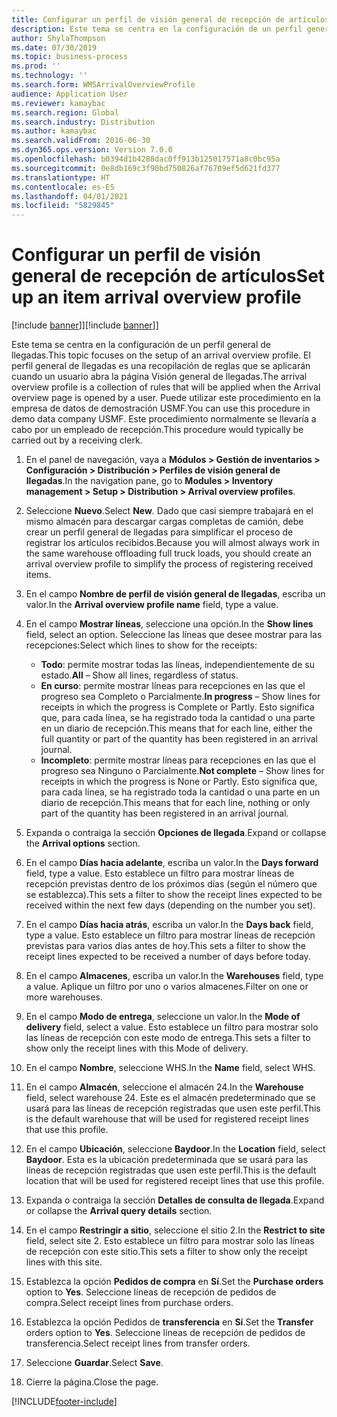 ```yaml
---
title: Configurar un perfil de visión general de recepción de artículos
description: Este tema se centra en la configuración de un perfil general de llegadas.
author: ShylaThompson
ms.date: 07/30/2019
ms.topic: business-process
ms.prod: ''
ms.technology: ''
ms.search.form: WMSArrivalOverviewProfile
audience: Application User
ms.reviewer: kamaybac
ms.search.region: Global
ms.search.industry: Distribution
ms.author: kamaybac
ms.search.validFrom: 2016-06-30
ms.dyn365.ops.version: Version 7.0.0
ms.openlocfilehash: b0394d1b4288dac0ff913b125017571a8c0bc95a
ms.sourcegitcommit: 0e8db169c3f90bd750826af76709ef5d621fd377
ms.translationtype: HT
ms.contentlocale: es-ES
ms.lasthandoff: 04/01/2021
ms.locfileid: "5829845"
---
```

# <a name="set-up-an-item-arrival-overview-profile"></a><span data-ttu-id="dd83e-103">Configurar un perfil de visión general de recepción de artículos</span><span class="sxs-lookup"><span data-stu-id="dd83e-103">Set up an item arrival overview profile</span></span>

<span data-ttu-id="dd83e-104">[!include [banner](../../includes/banner.md)]]</span><span class="sxs-lookup"><span data-stu-id="dd83e-104">[!include [banner](../../includes/banner.md)]]</span></span>

<span data-ttu-id="dd83e-105">Este tema se centra en la configuración de un perfil general de llegadas.</span><span class="sxs-lookup"><span data-stu-id="dd83e-105">This topic focuses on the setup of an arrival overview profile.</span></span> <span data-ttu-id="dd83e-106">El perfil general de llegadas es una recopilación de reglas que se aplicarán cuando un usuario abra la página Visión general de llegadas.</span><span class="sxs-lookup"><span data-stu-id="dd83e-106">The arrival overview profile is a collection of rules that will be applied when the Arrival overview page is opened by a user.</span></span> <span data-ttu-id="dd83e-107">Puede utilizar este procedimiento en la empresa de datos de demostración USMF.</span><span class="sxs-lookup"><span data-stu-id="dd83e-107">You can use this procedure in demo data company USMF.</span></span> <span data-ttu-id="dd83e-108">Este procedimiento normalmente se llevaría a cabo por un empleado de recepción.</span><span class="sxs-lookup"><span data-stu-id="dd83e-108">This procedure would typically be carried out by a receiving clerk.</span></span>

1. <span data-ttu-id="dd83e-109">En el panel de navegación, vaya a **Módulos > Gestión de inventarios > Configuración > Distribución > Perfiles de visión general de llegadas**.</span><span class="sxs-lookup"><span data-stu-id="dd83e-109">In the navigation pane, go to **Modules > Inventory management > Setup > Distribution > Arrival overview profiles**.</span></span>
2. <span data-ttu-id="dd83e-110">Seleccione **Nuevo**.</span><span class="sxs-lookup"><span data-stu-id="dd83e-110">Select **New**.</span></span> <span data-ttu-id="dd83e-111">Dado que casi siempre trabajará en el mismo almacén para descargar cargas completas de camión, debe crear un perfil general de llegadas para simplificar el proceso de registrar los artículos recibidos.</span><span class="sxs-lookup"><span data-stu-id="dd83e-111">Because you will almost always work in the same warehouse offloading full truck loads, you should create an arrival overview profile to simplify the process of registering received items.</span></span>  
3. <span data-ttu-id="dd83e-112">En el campo **Nombre de perfil de visión general de llegadas**, escriba un valor.</span><span class="sxs-lookup"><span data-stu-id="dd83e-112">In the **Arrival overview profile name** field, type a value.</span></span>
4. <span data-ttu-id="dd83e-113">En el campo **Mostrar líneas**, seleccione una opción.</span><span class="sxs-lookup"><span data-stu-id="dd83e-113">In the **Show lines** field, select an option.</span></span> <span data-ttu-id="dd83e-114">Seleccione las líneas que desee mostrar para las recepciones:</span><span class="sxs-lookup"><span data-stu-id="dd83e-114">Select which lines to show for the receipts:</span></span>  

    - <span data-ttu-id="dd83e-115">**Todo**: permite mostrar todas las líneas, independientemente de su estado.</span><span class="sxs-lookup"><span data-stu-id="dd83e-115">**All** – Show all lines, regardless of status.</span></span>   
    - <span data-ttu-id="dd83e-116">**En curso**: permite mostrar líneas para recepciones en las que el progreso sea Completo o Parcialmente.</span><span class="sxs-lookup"><span data-stu-id="dd83e-116">**In progress** – Show lines for receipts in which the progress is Complete or Partly.</span></span> <span data-ttu-id="dd83e-117">Esto significa que, para cada línea, se ha registrado toda la cantidad o una parte en un diario de recepción.</span><span class="sxs-lookup"><span data-stu-id="dd83e-117">This means that for each line, either the full quantity or part of the quantity has been registered in an arrival journal.</span></span>   
    - <span data-ttu-id="dd83e-118">**Incompleto**: permite mostrar líneas para recepciones en las que el progreso sea Ninguno o Parcialmente.</span><span class="sxs-lookup"><span data-stu-id="dd83e-118">**Not complete** – Show lines for receipts in which the progress is None or Partly.</span></span> <span data-ttu-id="dd83e-119">Esto significa que, para cada línea, se ha registrado toda la cantidad o una parte en un diario de recepción.</span><span class="sxs-lookup"><span data-stu-id="dd83e-119">This means that for each line, nothing or only part of the quantity has been registered in an arrival journal.</span></span>  

5. <span data-ttu-id="dd83e-120">Expanda o contraiga la sección **Opciones de llegada**.</span><span class="sxs-lookup"><span data-stu-id="dd83e-120">Expand or collapse the **Arrival options** section.</span></span>
6. <span data-ttu-id="dd83e-121">En el campo **Días hacia adelante**, escriba un valor.</span><span class="sxs-lookup"><span data-stu-id="dd83e-121">In the **Days forward** field, type a value.</span></span> <span data-ttu-id="dd83e-122">Esto establece un filtro para mostrar líneas de recepción previstas dentro de los próximos días (según el número que se establezca).</span><span class="sxs-lookup"><span data-stu-id="dd83e-122">This sets a filter to show the receipt lines expected to be received within the next few days (depending on the number you set).</span></span>  
7. <span data-ttu-id="dd83e-123">En el campo **Días hacia atrás**, escriba un valor.</span><span class="sxs-lookup"><span data-stu-id="dd83e-123">In the **Days back** field, type a value.</span></span> <span data-ttu-id="dd83e-124">Esto establece un filtro para mostrar líneas de recepción previstas para varios días antes de hoy.</span><span class="sxs-lookup"><span data-stu-id="dd83e-124">This sets a filter to show the receipt lines expected to be received a number of days before today.</span></span>  
8. <span data-ttu-id="dd83e-125">En el campo **Almacenes**, escriba un valor.</span><span class="sxs-lookup"><span data-stu-id="dd83e-125">In the **Warehouses** field, type a value.</span></span> <span data-ttu-id="dd83e-126">Aplique un filtro por uno o varios almacenes.</span><span class="sxs-lookup"><span data-stu-id="dd83e-126">Filter on one or more warehouses.</span></span>  
9. <span data-ttu-id="dd83e-127">En el campo **Modo de entrega**, seleccione un valor.</span><span class="sxs-lookup"><span data-stu-id="dd83e-127">In the **Mode of delivery** field, select a value.</span></span> <span data-ttu-id="dd83e-128">Esto establece un filtro para mostrar solo las líneas de recepción con este modo de entrega.</span><span class="sxs-lookup"><span data-stu-id="dd83e-128">This sets a filter to show only the receipt lines with this Mode of delivery.</span></span>  
10. <span data-ttu-id="dd83e-129">En el campo **Nombre**, seleccione WHS.</span><span class="sxs-lookup"><span data-stu-id="dd83e-129">In the **Name** field, select WHS.</span></span>
11. <span data-ttu-id="dd83e-130">En el campo **Almacén**, seleccione el almacén 24.</span><span class="sxs-lookup"><span data-stu-id="dd83e-130">In the **Warehouse** field, select warehouse 24.</span></span> <span data-ttu-id="dd83e-131">Este es el almacén predeterminado que se usará para las líneas de recepción registradas que usen este perfil.</span><span class="sxs-lookup"><span data-stu-id="dd83e-131">This is the default warehouse that will be used for registered receipt lines that use this profile.</span></span>  
12. <span data-ttu-id="dd83e-132">En el campo **Ubicación**, seleccione **Baydoor**.</span><span class="sxs-lookup"><span data-stu-id="dd83e-132">In the **Location** field, select **Baydoor**.</span></span> <span data-ttu-id="dd83e-133">Esta es la ubicación predeterminada que se usará para las líneas de recepción registradas que usen este perfil.</span><span class="sxs-lookup"><span data-stu-id="dd83e-133">This is the default location that will be used for registered receipt lines that use this profile.</span></span>  
13. <span data-ttu-id="dd83e-134">Expanda o contraiga la sección **Detalles de consulta de llegada**.</span><span class="sxs-lookup"><span data-stu-id="dd83e-134">Expand or collapse the **Arrival query details** section.</span></span>
14. <span data-ttu-id="dd83e-135">En el campo **Restringir a sitio**, seleccione el sitio 2.</span><span class="sxs-lookup"><span data-stu-id="dd83e-135">In the **Restrict to site** field, select site 2.</span></span> <span data-ttu-id="dd83e-136">Esto establece un filtro para mostrar solo las líneas de recepción con este sitio.</span><span class="sxs-lookup"><span data-stu-id="dd83e-136">This sets a filter to show only the receipt lines with this site.</span></span>  
15. <span data-ttu-id="dd83e-137">Establezca la opción **Pedidos de compra** en **Sí**.</span><span class="sxs-lookup"><span data-stu-id="dd83e-137">Set the **Purchase orders** option to **Yes**.</span></span> <span data-ttu-id="dd83e-138">Seleccione líneas de recepción de pedidos de compra.</span><span class="sxs-lookup"><span data-stu-id="dd83e-138">Select receipt lines from purchase orders.</span></span>  
16. <span data-ttu-id="dd83e-139">Establezca la opción Pedidos de **transferencia** en **Sí**.</span><span class="sxs-lookup"><span data-stu-id="dd83e-139">Set the **Transfer** orders option to **Yes**.</span></span> <span data-ttu-id="dd83e-140">Seleccione líneas de recepción de pedidos de transferencia.</span><span class="sxs-lookup"><span data-stu-id="dd83e-140">Select receipt lines from transfer orders.</span></span>  
17. <span data-ttu-id="dd83e-141">Seleccione **Guardar**.</span><span class="sxs-lookup"><span data-stu-id="dd83e-141">Select **Save**.</span></span>
18. <span data-ttu-id="dd83e-142">Cierre la página.</span><span class="sxs-lookup"><span data-stu-id="dd83e-142">Close the page.</span></span>



[!INCLUDE[footer-include](../../../includes/footer-banner.md)]